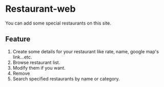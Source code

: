 # Restaurant-web
You can add some special restaurants on this site.
## Feature
1. Create some details for your restaurant like rate, name, google map's link...etc.
2. Browse restaurant list.
3. Modify them if you want.
4. Remove 
5. Search specified restaurants by name or category.

## 














